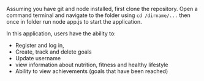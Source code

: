 Assuming you have git and node installed, first clone the repository. Open a command terminal and navigate to the folder using `cd /dirname/...` then once in folder run node app.js to start the application.

In this application, users have the ability to:
- Register and log in, 
- Create, track and delete goals
- Update username
- view information about nutrition, fitness and healthy lifestyle
- Ability to view achievements (goals that have been reached)



